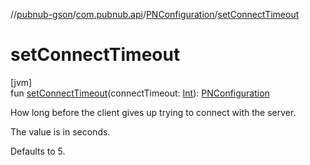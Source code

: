//[pubnub-gson](../../../index.md)/[com.pubnub.api](../index.md)/[PNConfiguration](index.md)/[setConnectTimeout](set-connect-timeout.md)

# setConnectTimeout

[jvm]\
fun [setConnectTimeout](set-connect-timeout.md)(connectTimeout: [Int](https://kotlinlang.org/api/latest/jvm/stdlib/kotlin/-int/index.html)): [PNConfiguration](index.md)

How long before the client gives up trying to connect with the server.

The value is in seconds.

Defaults to 5.
